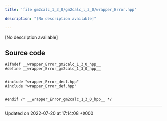 ```yaml
---
title: 'file gm2calc_1_3_0/gm2calc_1_3_0/wrapper_Error.hpp'

description: "[No description available]"

---
```







[No description available]




## Source code

```
#ifndef __wrapper_Error_gm2calc_1_3_0_hpp__
#define __wrapper_Error_gm2calc_1_3_0_hpp__


#include "wrapper_Error_decl.hpp"
#include "wrapper_Error_def.hpp"


#endif /* __wrapper_Error_gm2calc_1_3_0_hpp__ */
```


-------------------------------

Updated on 2022-07-20 at 17:14:08 +0000
